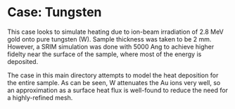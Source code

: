 # Case: Tungsten
This case looks to simulate heating due to ion-beam irradiation of 2.8 MeV gold onto pure tungsten (W).
Sample thickness was taken to be 2 mm.
However, a SRIM simulation was done with 5000 Ang to achieve higher fidelty near the surface of the sample, where most of the energy is deposited.

The case in this main directory attempts to model the heat deposition for the entire sample.
As can be seen, W attenuates the Au ions very well, so an approximation as a surface heat flux is well-found to reduce the need for a highly-refined mesh.
